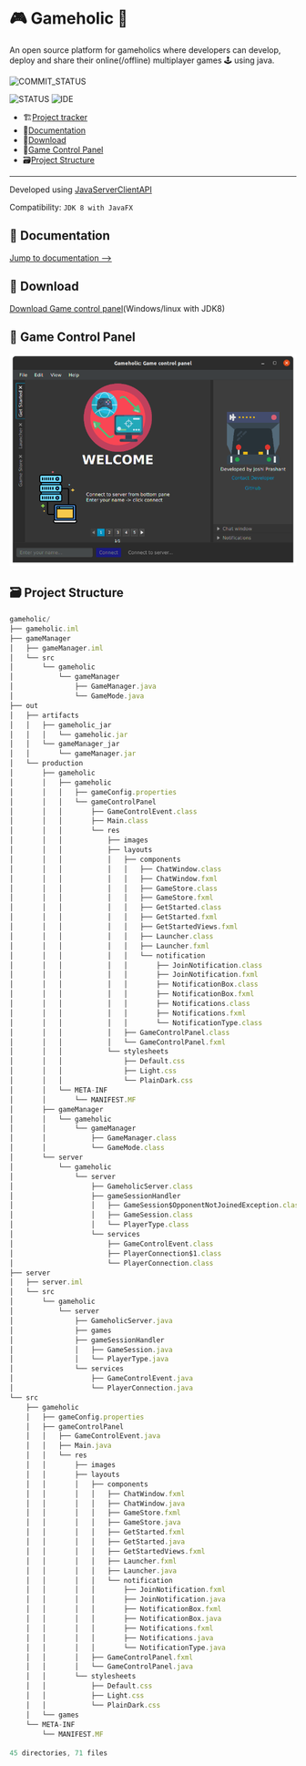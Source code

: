 # :video_game: Gameholic 🤖
An open source platform for gameholics where developers can develop, deploy and share their online(/offline) multiplayer games 🕹️ using java.

![COMMIT_STATUS](https://img.shields.io/github/last-commit/pj-25/Gameholic?style=for-the-badge)

![STATUS](https://img.shields.io/badge/status-under%20development-important)
![IDE](https://img.shields.io/badge/IDE-IntellijIDEA-blueviolet)

- 🏗️[Project tracker](https://github.com/pj-25/Gameholic/issues/1#issue-937496254)
- 📖[Documentation](https://github.com/pj-25/Gameholic#documentation)
- 🚀[Download](https://github.com/pj-25/Gameholic#download)
- 🔌[Game Control Panel](https://github.com/pj-25/Gameholic#game-control-panel)
- 🗃️[Project Structure](https://github.com/pj-25/Gameholic#project-structure)

---
Developed using [JavaServerClientAPI](https://github.com/pj-25/JavaServerClientAPI)

Compatibility: ```JDK 8 with JavaFX```

## 📖 Documentation
[Jump to documentation -->](https://pj-25.github.io/Gameholic/docs)


## 🚀 Download
[Download Game control panel](https://github.com/pj-25/Gameholic/raw/main/gameholic/out/artifacts/gameholic_jar/gameholic.jar)(Windows/linux with JDK8)

## 🔌 Game Control Panel
![App preview](https://raw.githubusercontent.com/pj-25/Gameholic/main/res/images/appPreview.png)

## :card_file_box: Project Structure

```javascript
gameholic/
├── gameholic.iml
├── gameManager
│   ├── gameManager.iml
│   └── src
│       └── gameholic
│           └── gameManager
│               ├── GameManager.java
│               └── GameMode.java
├── out
│   ├── artifacts
│   │   ├── gameholic_jar
│   │   │   └── gameholic.jar
│   │   └── gameManager_jar
│   │       └── gameManager.jar
│   └── production
│       ├── gameholic
│       │   ├── gameholic
│       │   │   ├── gameConfig.properties
│       │   │   └── gameControlPanel
│       │   │       ├── GameControlEvent.class
│       │   │       ├── Main.class
│       │   │       └── res
│       │   │           ├── images
│       │   │           ├── layouts
│       │   │           │   ├── components
│       │   │           │   │   ├── ChatWindow.class
│       │   │           │   │   ├── ChatWindow.fxml
│       │   │           │   │   ├── GameStore.class
│       │   │           │   │   ├── GameStore.fxml
│       │   │           │   │   ├── GetStarted.class
│       │   │           │   │   ├── GetStarted.fxml
│       │   │           │   │   ├── GetStartedViews.fxml
│       │   │           │   │   ├── Launcher.class
│       │   │           │   │   ├── Launcher.fxml
│       │   │           │   │   └── notification
│       │   │           │   │       ├── JoinNotification.class
│       │   │           │   │       ├── JoinNotification.fxml
│       │   │           │   │       ├── NotificationBox.class
│       │   │           │   │       ├── NotificationBox.fxml
│       │   │           │   │       ├── Notifications.class
│       │   │           │   │       ├── Notifications.fxml
│       │   │           │   │       └── NotificationType.class
│       │   │           │   ├── GameControlPanel.class
│       │   │           │   └── GameControlPanel.fxml
│       │   │           └── stylesheets
│       │   │               ├── Default.css
│       │   │               ├── Light.css
│       │   │               └── PlainDark.css
│       │   └── META-INF
│       │       └── MANIFEST.MF
│       ├── gameManager
│       │   └── gameholic
│       │       └── gameManager
│       │           ├── GameManager.class
│       │           └── GameMode.class
│       └── server
│           └── gameholic
│               └── server
│                   ├── GameholicServer.class
│                   ├── gameSessionHandler
│                   │   ├── GameSession$OpponentNotJoinedException.class
│                   │   ├── GameSession.class
│                   │   └── PlayerType.class
│                   └── services
│                       ├── GameControlEvent.class
│                       ├── PlayerConnection$1.class
│                       └── PlayerConnection.class
├── server
│   ├── server.iml
│   └── src
│       └── gameholic
│           └── server
│               ├── GameholicServer.java
│               ├── games
│               ├── gameSessionHandler
│               │   ├── GameSession.java
│               │   └── PlayerType.java
│               └── services
│                   ├── GameControlEvent.java
│                   └── PlayerConnection.java
└── src
    ├── gameholic
    │   ├── gameConfig.properties
    │   ├── gameControlPanel
    │   │   ├── GameControlEvent.java
    │   │   ├── Main.java
    │   │   └── res
    │   │       ├── images
    │   │       ├── layouts
    │   │       │   ├── components
    │   │       │   │   ├── ChatWindow.fxml
    │   │       │   │   ├── ChatWindow.java
    │   │       │   │   ├── GameStore.fxml
    │   │       │   │   ├── GameStore.java
    │   │       │   │   ├── GetStarted.fxml
    │   │       │   │   ├── GetStarted.java
    │   │       │   │   ├── GetStartedViews.fxml
    │   │       │   │   ├── Launcher.fxml
    │   │       │   │   ├── Launcher.java
    │   │       │   │   └── notification
    │   │       │   │       ├── JoinNotification.fxml
    │   │       │   │       ├── JoinNotification.java
    │   │       │   │       ├── NotificationBox.fxml
    │   │       │   │       ├── NotificationBox.java
    │   │       │   │       ├── Notifications.fxml
    │   │       │   │       ├── Notifications.java
    │   │       │   │       └── NotificationType.java
    │   │       │   ├── GameControlPanel.fxml
    │   │       │   └── GameControlPanel.java
    │   │       └── stylesheets
    │   │           ├── Default.css
    │   │           ├── Light.css
    │   │           └── PlainDark.css
    │   └── games
    └── META-INF
        └── MANIFEST.MF

45 directories, 71 files
```
